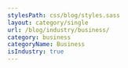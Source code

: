 ```yaml
---
stylesPath: css/blog/styles.sass
layout: category/single
url: /blog/industry/business/
category: business
categoryName: Business
isIndustry: true
---
```

